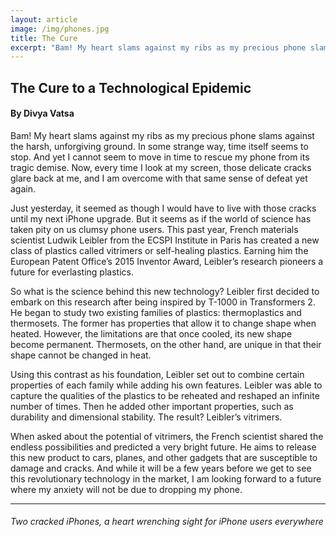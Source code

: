 ```yaml
---
layout: article
image: /img/phones.jpg
title: The Cure
excerpt: "Bam! My heart slams against my ribs as my precious phone slams against the harsh, unforgiving ground. In some strange way, time itself seems to stop."
---
```


<h2>The Cure to a Technological Epidemic</h2>
<h4>By Divya Vatsa</h4>

Bam! My heart slams against my ribs as my precious phone slams against the harsh, unforgiving ground. In some strange way, time itself seems to stop. And yet I cannot seem to move in time to rescue my phone from its tragic demise. Now, every time I look at my screen, those delicate cracks glare back at me, and I am overcome with that same sense of defeat yet again.

Just yesterday, it seemed as though I would have to live with those cracks until my next iPhone upgrade. But it seems as if the world of science has taken pity on us clumsy phone users. This past year, French materials scientist Ludwik Leibler from the ECSPI Institute in Paris has created a new class of plastics called vitrimers or self-healing plastics. Earning him the European Patent Office’s 2015 Inventor Award, Leibler’s research pioneers a future for everlasting plastics. 

So what is the science behind this new technology? Leibler first decided to embark on this research after being inspired by T-1000 in Transformers 2. He began to study two existing families of plastics: thermoplastics and thermosets. The former has properties that allow it to change shape when heated. However, the limitations are that once cooled, its new shape become permanent. Thermosets, on the other hand, are unique in that their shape cannot be changed in heat. 

Using this contrast as his foundation, Leibler set out to combine certain properties of each family while adding his own features. Leibler was able to capture the qualities of the plastics to be reheated and reshaped an infinite number of times. Then he added other important properties, such as durability and dimensional stability. The result? Leibler’s vitrimers.

When asked about the potential of vitrimers, the French scientist shared the endless possibilities and predicted a very bright future. He aims to release this new product to cars, planes, and other gadgets that are susceptible to damage and cracks. And while it will be a few years before we get to see this revolutionary technology in the market, I am looking forward to a future where my anxiety will not be due to dropping my phone.

<hr style="border-color:#7D7D7D;height:0.5px;">

<h6> Two cracked iPhones, a heart wrenching sight for iPhone users everywhere </h6>
